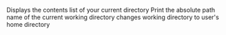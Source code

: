 Displays the contents list of your current directory
Print the absolute path name of the current working directory
changes working directory to user's home directory
